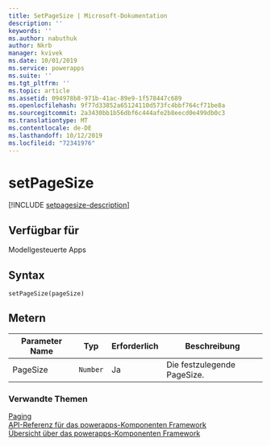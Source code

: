```yaml
---
title: SetPageSize | Microsoft-Dokumentation
description: ''
keywords: ''
ms.author: nabuthuk
author: Nkrb
manager: kvivek
ms.date: 10/01/2019
ms.service: powerapps
ms.suite: ''
ms.tgt_pltfrm: ''
ms.topic: article
ms.assetid: 094978b8-971b-41ac-89e9-1f578447c689
ms.openlocfilehash: 9f77d33852a65124110d573fc4bbf764cf71be8a
ms.sourcegitcommit: 2a3430bb1b56dbf6c444afe2b8eecd0e499db0c3
ms.translationtype: MT
ms.contentlocale: de-DE
ms.lasthandoff: 10/12/2019
ms.locfileid: "72341976"
---
```

# <a name="setpagesize"></a>setPageSize

[!INCLUDE [setpagesize-description](includes/setpagesize-description.md)]

## <a name="available-for"></a>Verfügbar für 

Modellgesteuerte Apps

## <a name="syntax"></a>Syntax

`setPageSize(pageSize)`

## <a name="parameters"></a>Metern

| Parameter Name|Typ|Erforderlich|Beschreibung|
| ------------- |----|--------|-----------|
|PageSize|`Number`|Ja|Die festzulegende PageSize.|


### <a name="related-topics"></a>Verwandte Themen

[Paging](../paging.md)<br/>
[API-Referenz für das powerapps-Komponenten Framework](../../reference/index.md)<br/>
[Übersicht über das powerapps-Komponenten Framework](../../overview.md)